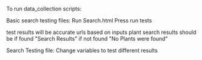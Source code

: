 To run data_collection scripts:

Basic search testing files:
Run Search.html
Press run tests

test results will be accurate urls based on inputs
plant search results should be if found "Search Results" if not found "No Plants were found"

Search Testing file:
Change variables to test different results 

